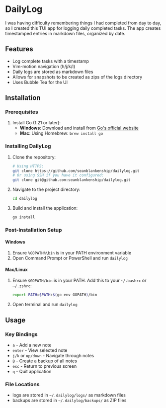 # DailyLog

I was having difficulty remembering things I had completed from day to day, so I created this TUI app for logging daily completed tasks. The app creates timestamped entries in markdown files, organized by date.

## Features

-   Log complete tasks with a timestamp
-   Vim-motion navigation (h/j/k/l)
-   Daily logs are stored as markdown files
-   Allows for snapshots to be created as zips of the logs directory
-   Uses Bubble Tea for the UI

## Installation

### Prerequisites

1. Install Go (1.21 or later):
    - **Windows**: Download and install from [Go's official website](https://golang.org/dl/)
    - **Mac**: Using Homebrew: `brew install go`

### Installing DailyLog

1. Clone the repository:

    ```bash
    # Using HTTPS:
    git clone https://github.com/seanblankenship/dailylog.git
    # Or using SSH if you have it configured:
    git clone git@github.com:seanblankenship/dailylog.git
    ```

2. Navigate to the project directory:

    ```bash
    cd dailylog
    ```

3. Build and install the application:
    ```bash
    go install
    ```

### Post-Installation Setup

#### Windows

1. Ensure `%GOPATH%\bin` is in your PATH environment variable
2. Open Command Prompt or PowerShell and run `dailylog`

#### Mac/Linux

1. Ensure `$GOPATH/bin` is in your PATH. Add this to your `~/.bashrc` or `~/.zshrc`:
    ```bash
    export PATH=$PATH:$(go env GOPATH)/bin
    ```
2. Open terminal and run `dailylog`

## Usage

### Key Bindings

-   `a` - Add a new note
-   `enter` - View selected note
-   `j/k` or `up/down` - Navigate through notes
-   `B` - Create a backup of all notes
-   `esc` - Return to previous screen
-   `q` - Quit application

### File Locations

-   logs are stored in `~/.dailylog/logs/` as markdown files
-   backups are stored in `~/.dailylog/backups/` as ZIP files
